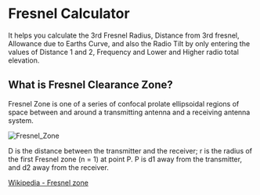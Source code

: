 # Fresnel Calculator

It helps you calculate the 3rd Fresnel Radius, Distance from 3rd fresnel, Allowance due to Earths Curve, and also the Radio Tilt by only entering the values of Distance 1 and 2, Frequency and Lower and Higher radio total elevation.

## What is Fresnel Clearance Zone?
Fresnel Zone is one of a series of confocal prolate ellipsoidal regions of space between and around a transmitting antenna and a receiving antenna system.

![Fresnel_Zone](https://www.proxim.com/scripts/calculators/what-is-fresnel-zone.jpg)


D is the distance between the transmitter and the receiver; r is the radius of the first Fresnel zone (n = 1) at point P. P is d1 away from the transmitter, and d2 away from the receiver.

[Wikipedia - Fresnel zone](https://en.wikipedia.org/wiki/Fresnel_zone)
